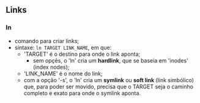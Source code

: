 ## Links

### ln
- comando para criar links;
- sintaxe: ```ln TARGET LINK_NAME```, em que:
	- 'TARGET' é o destino para onde o link aponta;
		- sem opçẽs, o 'ln' cria um __hardlink__, que se baseia em 'inodes' \(index nodes);
	- 'LINK_NAME' é o nome do link;
	- com a opção '-s', o 'ln' cria um __symlink__ ou __soft link__ \(link simbólico) que, para poder ser movido, 
precisa que o TARGET seja o caminho completo e exato para onde o symlink aponta.
